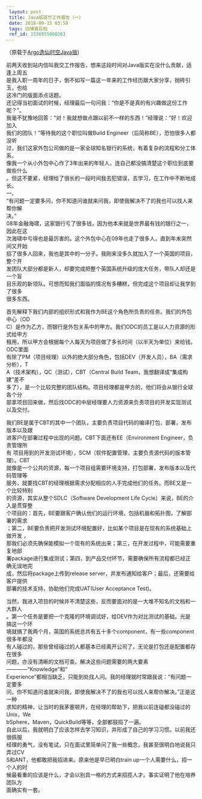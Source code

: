 ```yaml
---
 layout: post
 title: Java版斑竹工作报告（一）
 date: 2018-09-15 03:58
 tags: 旧博客存档
 ref_id: 1536955080263
---
```

（原载于[Argo逸仙时空Java版](http://argo.sysu.edu.cn/bbscon?board=Java&file=G.1289544694.A))

前两天收到站内信叫我交工作报告，想来这段时间对Java版实在没什么贡献，适逢上周五  
是我入职一周年的日子，倒不如写一篇这一年来的工作经历跟大家分享，抛砖引玉，也给  
这冷门的版面添点话题。  
还记得当初面试的时候，经理最后一句问我：“你是不是真的有兴趣做这份工作呢？”。  
我毫不犹豫地回答：“对！我就想做点跟以前不一样的东西！”经理说：“好！欢迎加入  
我们的团队！”等待我的这个职位叫做Build Engineer（后简称BE），恐怕很多人都没听  
过，我们这家外包公司做的是一家全球知名银行的系统，有着复杂的流程和分工体系，  
像我一个从小外包中心作了3年出来的年轻人，连自己都没搞清楚这个职位到底要做些什么  
。但这不要紧，经理给了很长的一段时间我去犯错误，去学习，在工作中不断地成长。  
一、  
“有问题一定要多问，你不知道问谁就来问我，即使我解决不了的我也可以找人来帮你解  
决。”  
08年金融海啸，这家银行亏了很多钱，因为他本来就是世界最有钱的银行之一，因此在这  
次海啸中亏得也是最厉害的。这个外包中心在09年也走了很多人，直到年末突然间又开始  
招了很多人回来，我也是其中的一分子。我刚来没多久就加入了一个英国的项目，整个开  
发团队大部分都是新人，却要完成把整个英国系统升级的庞大任务，带队人却还是一个盲  
目乐观的新领队。可想而知我们面临的情况有多糟糕，但完成这个项目却让我学到了很多  
很多东西。

  
首先解释下我们内部的组织形式和我作为BE这个角色所负责的任务。我们的外包中心（OD  
C）是作为乙方，而银行是外包关系中的甲方。我们ODC的员工是以人力资源的形式给甲方  
租用，所以甲方会根据每个人每天为项目做了多长时间（以半天为单位）来给钱。ODC里面  
有除了PM（项目经理）以外的绝大部分角色，包括DEV（开发人员），BA（需求分析），T  
A（技术架构），QC（测试），CBT（Central Build Team，我想翻译成“集成构建”差不  
多了），是一个比较完整的团队结构。项目经理都是甲方的，他们将会从银行全球各个分  
部拿项目回来做，然后找ODC的中层经理要人力资源来负责项目的开发实现测试以及交付。  

我们BE是属于CBT的其中一个团队，主要负责项目代码的编译打包，部署，发布版本以及跟  
进客户在部署过程中出现的问题。CBT下面还有EE（Environment Engineer，负责管理所  
有 项目用到的开发测试环境），SCM（软件配置管理，主要负责源代码的版本管理）。CBT  
就像是一个公共的资源，每一个项目组需要环境支持，打包部署，发布版本以及代码管理等  
服务，就要找CBT的经理根据需求分配相应的人手完成他们的任务。而BE又是一个比较特别  
的资源，其实从整个SDLC（Software Development Life Cycle）来说，BE的介入是贯穿整  
个项目的：首先，BE要跟客户确认他们的运行环境，包括机器和拓扑图，了解部署的需求  
；第二，BE要负责把开发测试环境配置好，比如某个项目是在现有的系统基础上做开发 ，  
那我们必须先确保能模拟一个现有的系统出来；第三，在开发过程中，可能需要重复地部  
署package进行集成测试；第四，到产品交付环节，需要确保所有流程都已经正确无误地完  
成，然后将package上传到release server，并发布通知给客户；最后，还需要给客户提供  
部署的技术支持，协助他们完成UAT(User Acceptance Test)。

  
当然，我进入项目的时候并不清楚这些，反而要面对的是一大堆不知名的文档和一大群人  
。第一个任务是要把一个克隆的环境调试好，给DEV作为对比测试的基础。光是搞这一个环  
境就搞了我两个月，英国的系统总共有五十多个component，有一些component很多年都没  
有人碰过的，那些曾经碰过的人都基本已经离开公司了，无论是打包还是配置都存在很多  
问题，亦没有清晰的文档可查。解决这些问题需要的两大要素————“Knowledge”和“  
Experience”都相当缺乏，只能到处找人问。我的经理就时常跟我说：“有问题一定要多  
问，你不知道问谁就来问我，即使我解决不了的我也可以找人来帮你解决。”正是这一种  
求知的精神，让当时的我茅塞顿开，在经理的帮助下，把我以前连碰都没碰过的Unix，We  
bSphere，Maven，QuickBuild等等，全部都鼓捣了一遍。  
自此以后，我就明白了应该怎样去学习知识，并形成了自己的学习习惯。以前我还很佩服  
经理的勇气，没有笔试，只在面试里简单问了我一些概念，我甚至很明白地说我只弄过CV  
S和ANT，他都敢把我招进来。原来他是早已明白train up一个人需要什么，招一个人的时  
候最看重的应该是什么，才会以别具一格的方式来招揽人才。事实证明了他在培养团队方  
面确实有一套。

